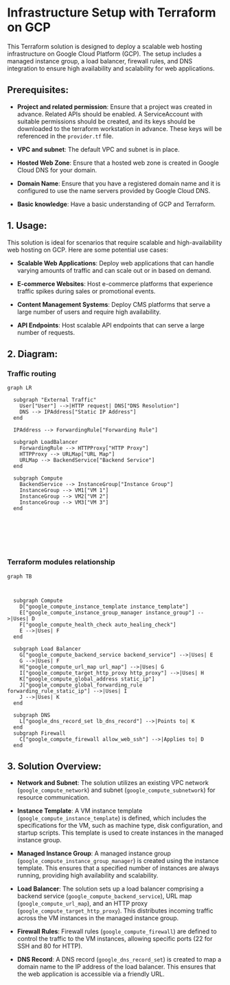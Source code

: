 # Infrastructure Setup with Terraform on GCP

This Terraform solution is designed to deploy a scalable web hosting infrastructure on Google Cloud Platform (GCP). The setup includes a managed instance group, a load balancer, firewall rules, and DNS integration to ensure high availability and scalability for web applications.

## Prerequisites:

- **Project and related permission**: Ensure that a project was created in advance. Related APIs should be enabled. A ServiceAccount with suitable permissions should be created, and its keys should be downloaded to the terraform workstation in advance. These keys will be referenced in the `provider.tf` file.
  
- **VPC and subnet**: The default VPC and subnet is in place.
- **Hosted Web Zone**: Ensure that a hosted web zone is created in Google Cloud DNS for your domain.
  
- **Domain Name**: Ensure that you have a registered domain name and it is configured to use the name servers provided by Google Cloud DNS.
  
- **Basic knowledge**: Have a basic understanding of GCP and Terraform.

## 1. Usage:

This solution is ideal for scenarios that require scalable and high-availability web hosting on GCP. Here are some potential use cases:

- **Scalable Web Applications**: Deploy web applications that can handle varying amounts of traffic and can scale out or in based on demand.
  
- **E-commerce Websites**: Host e-commerce platforms that experience traffic spikes during sales or promotional events.
  
- **Content Management Systems**: Deploy CMS platforms that serve a large number of users and require high availability.
  
- **API Endpoints**: Host scalable API endpoints that can serve a large number of requests.

## 2. Diagram:
### Traffic routing
```mermaid
graph LR

  subgraph "External Traffic"
    User["User"] -->|HTTP request| DNS["DNS Resolution"]
    DNS --> IPAddress["Static IP Address"]
  end
  
  IPAddress --> ForwardingRule["Forwarding Rule"]
  
  subgraph LoadBalancer
    ForwardingRule --> HTTPProxy["HTTP Proxy"]
    HTTPProxy --> URLMap["URL Map"]
    URLMap --> BackendService["Backend Service"]
  end
  
  subgraph Compute
    BackendService --> InstanceGroup["Instance Group"]
    InstanceGroup --> VM1["VM 1"]
    InstanceGroup --> VM2["VM 2"]
    InstanceGroup --> VM3["VM 3"]
  end







```
### Terraform modules relationship


```mermaid
graph TB



  subgraph Compute
    D["google_compute_instance_template instance_template"]
    E["google_compute_instance_group_manager instance_group"] -->|Uses| D
    F["google_compute_health_check auto_healing_check"]
    E -->|Uses| F
  end

  subgraph Load Balancer
    G["google_compute_backend_service backend_service"] -->|Uses| E
    G -->|Uses| F
    H["google_compute_url_map url_map"] -->|Uses| G
    I["google_compute_target_http_proxy http_proxy"] -->|Uses| H
    K["google_compute_global_address static_ip"]
    J["google_compute_global_forwarding_rule forwarding_rule_static_ip"] -->|Uses| I
    J -->|Uses| K
  end
  
  subgraph DNS
    L["google_dns_record_set lb_dns_record"] -->|Points to| K
  end
  subgraph Firewall
    C["google_compute_firewall allow_web_ssh"] -->|Applies to| D
  end

```

## 3. Solution Overview:

- **Network and Subnet**: The solution utilizes an existing VPC network (`google_compute_network`) and subnet (`google_compute_subnetwork`) for resource communication.
  
- **Instance Template**: A VM instance template (`google_compute_instance_template`) is defined, which includes the specifications for the VM, such as machine type, disk configuration, and startup scripts. This template is used to create instances in the managed instance group.
  
- **Managed Instance Group**: A managed instance group (`google_compute_instance_group_manager`) is created using the instance template. This ensures that a specified number of instances are always running, providing high availability and scalability.
  
- **Load Balancer**: The solution sets up a load balancer comprising a backend service (`google_compute_backend_service`), URL map (`google_compute_url_map`), and an HTTP proxy (`google_compute_target_http_proxy`). This distributes incoming traffic across the VM instances in the managed instance group.
  
- **Firewall Rules**: Firewall rules (`google_compute_firewall`) are defined to control the traffic to the VM instances, allowing specific ports (22 for SSH and 80 for HTTP).
  
- **DNS Record**: A DNS record (`google_dns_record_set`) is created to map a domain name to the IP address of the load balancer. This ensures that the web application is accessible via a friendly URL.
